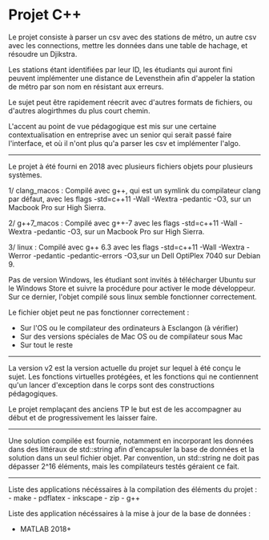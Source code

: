 # Projet C++

Le projet consiste à parser un csv avec des stations de métro, un autre csv avec les connections, mettre les données dans une table de hachage, et résoudre un Djikstra.

Les stations étant identifiées par leur ID, les étudiants qui auront fini peuvent implémenter une distance de Levensthein afin d'appeler la station de métro par son nom en résistant aux erreurs.

Le sujet peut être rapidement réecrit avec d'autres formats de fichiers, ou d'autres alogirthmes du plus court chemin.

L'accent au point de vue pédagogique est mis sur une certaine contextualisation en entreprise avec un senior qui serait passé faire l'interface, et où il n'ont plus qu'a parser les csv et implémenter l'algo.

<hr>

Le projet à été fourni en 2018 avec plusieurs fichiers objets pour plusieurs systèmes.

1/ clang_macos : Compilé avec g++, qui est un symlink du compilateur clang par défaut, avec les flags -std=c++11 -Wall -Wextra -pedantic -O3, sur un Macbook Pro sur High Sierra.

2/ g++7_macos : Compilé avec g++-7 avec les flags -std=c++11 -Wall -Wextra -pedantic -O3, sur un Macbook Pro sur High Sierra.

3/ linux : Compilé avec g++ 6.3 avec les flags -std=c++11 -Wall -Wextra -Werror -pedantic -pedantic-errors -O3,sur un Dell OptiPlex 7040 sur Debian 9.

Pas de version Windows, les étudiant sont invités à télécharger Ubuntu sur le Windows Store et suivre la procédure pour activer le mode développeur. Sur ce dernier, l'objet compilé sous linux semble fonctionner correctement.

Le fichier objet peut ne pas fonctionner correctement :
 - Sur l'OS ou le compilateur des ordinateurs à Esclangon (à vérifier)
 - Sur des versions spéciales de Mac OS ou de compilateur sous Mac
 - Sur tout le reste

<hr>

La version v2 est la version actuelle du projet sur lequel à été conçu le sujet. Les fonctions virtuelles protégées, et les fonctions qui ne contiennent qu'un lancer d'exception dans le corps sont des constructions pédagogiques.

Le projet remplaçant des anciens TP le but est de les accompagner au début et de progressivement les laisser faire.

<hr>

Une solution compilée est fournie, notamment en incorporant les données dans des littéraux de std::string afin d'encapsuler la base de données et la solution dans un seul fichier objet. Par convention, un std::string ne doit pas dépasser 2^16 éléments, mais les compilateurs testés géraient ce fait.

<hr>
Liste des applications nécéssaires à la compilation des éléments du projet :
  - make
  - pdflatex
  - inkscape
  - zip
  - g++

Liste des application nécéssaires à la mise à jour de la base de données :
  - MATLAB 2018+
